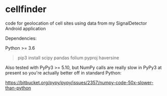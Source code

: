 # cellfinder
code for geolocation of cell sites using data from my SignalDetector
Android application

Dependencies:

Python >= 3.6

> pip3 install scipy pandas folium pyproj haversine

Also tested with PyPy3 >= 5.10, but NumPy calls are really slow in
PyPy3 at present so you're actually better off in standard Python:

https://bitbucket.org/pypy/pypy/issues/2357/numpy-code-50x-slower-than-python
